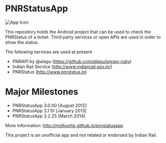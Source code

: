 PNRStatusApp
============

<img alt="App Icon" src="https://fbcdn-sphotos-d-a.akamaihd.net/hphotos-ak-ash3/t1/p206x206/1904237_492915067411622_1270067327_n.png"/>

This repository holds the Android project that can be used to check the PNRStatus of a ticket. Third party services or open APIs are used in order to show the status.

The following services are used at present
* PNRAPI by @alagu (https://github.com/alagu/pnrapi-ruby)
* Indian Rail Service (http://www.indianrail.gov.in/)
* PNRStatus (http://www.pnrstatus.in)

Major Milestones
================
* PNRStatusApp 3.0.00 [August 2012]
* PNRStatusApp 3.1.10 [January 2013]
* PNRStatusApp 3.2.25 [March 2014]

More Information: http://midhunhk.github.io/pnrstatusapp

This project is an unofficial app and not related or endorsed by Indian Rail.
